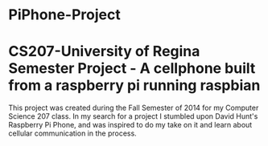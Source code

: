 PiPhone-Project
===============

CS207-University of Regina Semester Project - A cellphone built from a raspberry pi running raspbian 
====================================================================================================
This project was created during the Fall Semester of 2014 for my Computer Science 207 class. In my search for a project I stumbled upon David Hunt's Raspberry Pi Phone, and was inspired to do my take on it and learn about cellular communication in the process. 
